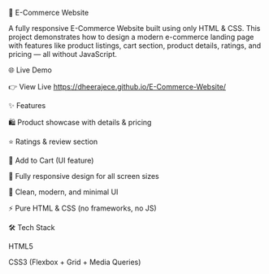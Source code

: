 🛒 E-Commerce Website

A fully responsive E-Commerce Website built using only HTML & CSS.
This project demonstrates how to design a modern e-commerce landing page with features like product listings, cart section, product details, ratings, and pricing — all without JavaScript.

🌐 Live Demo

👉 View Live
 https://dheerajece.github.io/E-Commerce-Website/

✨ Features

🛍️ Product showcase with details & pricing

⭐ Ratings & review section

🛒 Add to Cart (UI feature)

📱 Fully responsive design for all screen sizes

🎨 Clean, modern, and minimal UI

⚡ Pure HTML & CSS (no frameworks, no JS)

🛠️ Tech Stack

HTML5

CSS3 (Flexbox + Grid + Media Queries)









